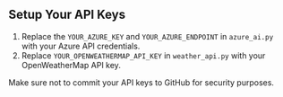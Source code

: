 ## Setup Your API Keys

1. Replace the `YOUR_AZURE_KEY` and `YOUR_AZURE_ENDPOINT` in `azure_ai.py` with your Azure API credentials.
2. Replace `YOUR_OPENWEATHERMAP_API_KEY` in `weather_api.py` with your OpenWeatherMap API key.

Make sure not to commit your API keys to GitHub for security purposes.

